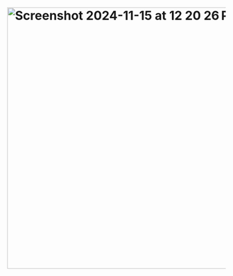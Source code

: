# <img width="603" alt="Screenshot 2024-11-15 at 12 20 26 PM" src="https://github.com/user-attachments/assets/80b28407-874a-4b31-9112-a5d673d1cdf8">

